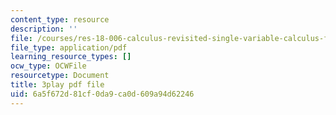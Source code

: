 ```yaml
---
content_type: resource
description: ''
file: /courses/res-18-006-calculus-revisited-single-variable-calculus-fall-2010/6a5f672d81cf0da9ca0d609a94d62246_rXOGLlKuvzU.pdf
file_type: application/pdf
learning_resource_types: []
ocw_type: OCWFile
resourcetype: Document
title: 3play pdf file
uid: 6a5f672d-81cf-0da9-ca0d-609a94d62246
---
```

